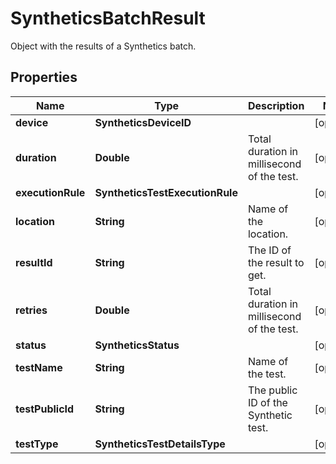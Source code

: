 

# SyntheticsBatchResult

Object with the results of a Synthetics batch.

## Properties

Name | Type | Description | Notes
------------ | ------------- | ------------- | -------------
**device** | **SyntheticsDeviceID** |  |  [optional]
**duration** | **Double** | Total duration in millisecond of the test. |  [optional]
**executionRule** | **SyntheticsTestExecutionRule** |  |  [optional]
**location** | **String** | Name of the location. |  [optional]
**resultId** | **String** | The ID of the result to get. |  [optional]
**retries** | **Double** | Total duration in millisecond of the test. |  [optional]
**status** | **SyntheticsStatus** |  |  [optional]
**testName** | **String** | Name of the test. |  [optional]
**testPublicId** | **String** | The public ID of the Synthetic test. |  [optional]
**testType** | **SyntheticsTestDetailsType** |  |  [optional]



